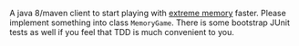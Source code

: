 A java 8/maven client to start playing with [extreme memory](https://github.com/sophietk/xke-memory-server) faster.
Please implement something into class `MemoryGame`. There is some bootstrap JUnit tests as well if you feel that TDD is
much convenient to you.